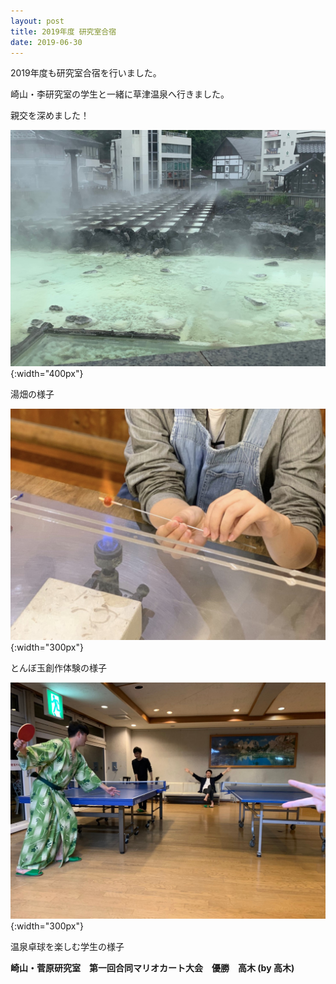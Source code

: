 ```yaml
---
layout: post
title: 2019年度 研究室合宿
date: 2019-06-30
---
```


2019年度も研究室合宿を行いました。

崎山・李研究室の学生と一緒に草津温泉へ行きました。

親交を深めました！

![yubatake](/fig/190630_trip_yubatake.jpg ){:width="400px"}

湯畑の様子

![tombo](/fig/190630_trip_tombo.jpg){:width="300px"}

とんぼ玉創作体験の様子

![table_tennis](/fig/190630_trip_tennis.jpg){:width="300px"}

温泉卓球を楽しむ学生の様子


**崎山・菅原研究室　第一回合同マリオカート大会　優勝　高木 (by 高木)**